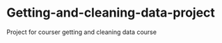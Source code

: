 Getting-and-cleaning-data-project
=================================

Project for courser getting and cleaning data course
